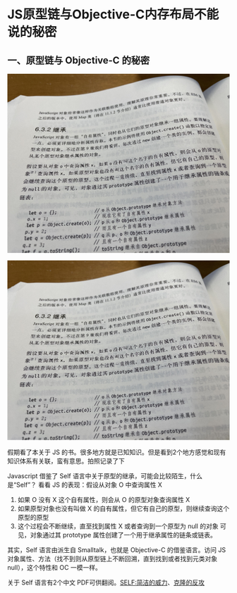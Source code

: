 # JS原型链与Objective-C内存布局不能说的秘密

## 一、原型链与 Objective-C 的秘密
![JS 原型借鉴于 Self 语言](./../assets/2021-10-06-JSPrototype.jpg)

![JS 属性、方法在原型链的访问](./../assets/2021-10-06-JSFunctionCallInPrototype.jpg)

假期看了本关于 JS 的书。很多地方就是已知知识。但是看到2个地方感觉和现有知识体系有关联，蛮有意思。拍照记录了下

Javascript 借鉴了 Self 语言中关于原型的继承，可能会比较陌生，什么是“Self”？
看看 JS 的表现：假设从对象 O 中查询属性 X

1. 如果 O 没有 X 这个自有属性，则会从 O 的原型对象查询属性 X
2. 如果原型对象也没有叫做 X 的自有属性，但它有自己的原型，则继续查询这个原型的原型
3. 这个过程会不断继续，直至找到属性 X 或者查询到一个原型为 null 的对象
可见，对象通过其 prototype 属性创建了一个用于继承属性的链条或链表。

其实，Self 语言由派生自 Smalltalk，也就是 Objective-C 的借鉴语言。访问 JS 对象属性、方法（找不到则从原型链上不断回溯，直到找到或者找到元类对象 null），这个特性和 OC 一模一样。

关于 Self 语言有2个中文 PDF可供翻阅。[SELF:简洁的威力](./selfpower-zh.pdf)、[克隆的反攻](./crpitv13noble-zh.pdf)

